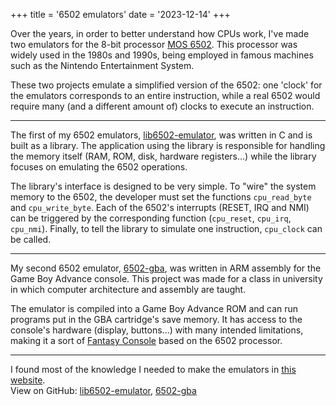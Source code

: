 +++
title = '6502 emulators'
date = '2023-12-14'
+++

Over the years, in order to better understand how CPUs work, I've made
two emulators for the 8-bit processor
[MOS 6502](https://en.wikipedia.org/wiki/MOS_Technology_6502).
This processor was widely used in the 1980s and 1990s, being employed in
famous machines such as the Nintendo Entertainment System.

These two projects emulate a simplified version of the 6502: one 'clock'
for the emulators corresponds to an entire instruction, while a real
6502 would require many (and a different amount of) clocks to execute an
instruction.

---

The first of my 6502 emulators,
[lib6502-emulator](https://github.com/Vulcalien/6502-emulator),
was written in C and is built as a library. The application using the
library is responsible for handling the memory itself (RAM, ROM,
disk, hardware registers...) while the library focuses on emulating the
6502 operations.

The library's interface is designed to be very simple. To "wire" the
system memory to the 6502, the developer must set the functions
`cpu_read_byte` and `cpu_write_byte`. Each of the 6502's interrupts
(RESET, IRQ and NMI) can be triggered by the corresponding function
(`cpu_reset`, `cpu_irq`, `cpu_nmi`). Finally, to tell the library to
simulate one instruction, `cpu_clock` can be called.

---

My second 6502 emulator,
[6502-gba](https://github.com/Vulcalien/6502-gba),
was written in ARM assembly for the Game Boy Advance console. This
project was made for a class in university in which computer
architecture and assembly are taught.

The emulator is compiled into a Game Boy Advance ROM and can run
programs put in the GBA cartridge's save memory. It has access to the
console's hardware (display, buttons...) with many intended limitations,
making it a sort of
[Fantasy
Console](https://en.wikipedia.org/wiki/Fantasy_video_game_console)
based on the 6502 processor.

---

I found most of the knowledge I needed to make the emulators in
[this website](http://www.6502.org/users/obelisk/6502/).\
View on GitHub:
[lib6502-emulator](https://github.com/Vulcalien/6502-emulator),
[6502-gba](https://github.com/Vulcalien/6502-gba)
